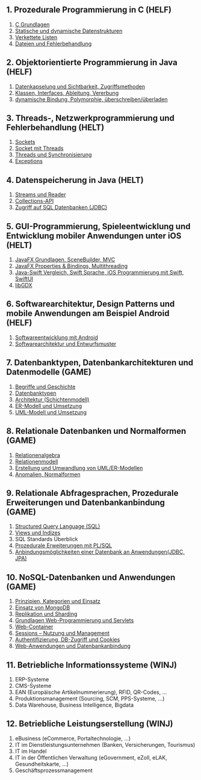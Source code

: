 ## 1. Prozedurale Programmierung in C (HELF)

1. [C Grundlagen](./thema01/kap01.md)
2. [Statische und dynamische Datenstrukturen](./thema01/kap02-03.md)
3. [Verkettete Listen](./thema01/kap02-03.md)
4. [Dateien und Fehlerbehandlung](./thema01/kap04.md)

## 2. Objektorientierte Programmierung in Java (HELF)

1. [Datenkapselung und Sichtbarkeit, Zugriffsmethoden](./thema02/kap01.md)
2. [Klassen, Interfaces, Ableitung, Vererbung](./thema02/kap02.md)
3. [dynamische Bindung, Polymorphie, überschreiben/überladen](./thema02/kap03.md)

## 3. Threads-, Netzwerkprogrammierung und Fehlerbehandlung (HELT)

1. [Sockets](./thema03/kap01.md)
2. [Socket mit Threads](./thema03/kap02.md)
3. [Threads und Synchronisierung](./thema03/kap03.md)
4. [Exceptions](./thema03/kap04.md)

## 4. Datenspeicherung in Java (HELT)

1. [Streams und Reader](./thema04/kap01.md)
2. [Collections-API](./thema04/kap02.md)
3. [Zugriff auf SQL Datenbanken (JDBC)](./thema04/kap03.md)

## 5. GUI-Programmierung, Spieleentwicklung und Entwicklung mobiler Anwendungen unter iOS (HELT)

1. [JavaFX Grundlagen, SceneBuilder, MVC](./thema05/kap01.md)
2. [JavaFX Properties & Bindings, Multithreading](./thema05/kap02.md)
3. [Java-Swift Vergleich, Swift Sprache, iOS Programmierung mit Swift, SwiftUI](./thema05/kap03.md)
4. [libGDX](./thema05/kap04.md)

## 6. Softwarearchitektur, Design Patterns und mobile Anwendungen am Beispiel Android (HELF)

1. [Softwareentwicklung mit Android](thema06/kap01.md)
2. [Softwarearchitektur und Entwurfsmuster](thema06/kap02.md)

## 7. Datenbanktypen, Datenbankarchitekturen und Datenmodelle (GAME)

1. [Begriffe und Geschichte](thema07/kap01-02.md)
2. [Datenbanktypen](thema07/kap01-02.md)
3. [Architektur (Schichtenmodell)](thema07/kap03.md)
4. [ER-Modell und Umsetzung](thema07/kap04.md)
5. [UML-Modell und Umsetzung](thema07/kap05.md)

## 8. Relationale Datenbanken und Normalformen (GAME)

1. [Relationenalgebra](thema08/kap01.md)
2. [Relationenmodell](thema08/kap02.md)
3. [Erstellung und Umwandlung von UML/ER-Modellen](thema08/kap03.md)
4. [Anomalien, Normalformen](thema08/kap04.md)

## 9. Relationale Abfragesprachen, Prozedurale Erweiterungen und Datenbankanbindung (GAME)

1. [Structured Query Language (SQL)](thema10/kap01.md)
2. [Views und Indizes](thema10/kap02.md)
3. SQL Standards Überblick
4. [Prozedurale Erweiterungen mit PL/SQL](thema10/kap04.md)
5. [Anbindungsmöglichkeiten einer Datenbank an Anwendungen(JDBC, JPA)](thema10/kap05.md)

## 10. NoSQL-Datenbanken und Anwendungen (GAME)

1. [Prinzipien, Kategorien und Einsatz](thema09/kap01.md)
2. [Einsatz von MongoDB](thema09/kap02-03.md)
3. [Replikation und Sharding](thema09/kap02-03.md)
4. [Grundlagen Web-Programmierung und Servlets](thema09/kap04-08.md)
5. [Web-Container](thema09/kap04-08.md)
6. [Sessions – Nutzung und Management](thema09/kap04-08.md)
7. [Authentifizierung, DB-Zugriff und Cookies](thema09/kap04-08.md)
8. [Web-Anwendungen und Datenbankanbindung](thema09/kap04-08.md)

## 11. Betriebliche Informationssysteme (WINJ)

1. ERP-Systeme
2. CMS-Systeme
3. EAN (Europäische Artikelnummerierung), RFID, QR-Codes, ...
4. Produktionsmanagement (Sourcing, SCM, PPS-Systeme, ...)
5. Data Warehouse, Business Intelligence, Bigdata

## 12. Betriebliche Leistungserstellung (WINJ)

1. eBusiness (eCommerce, Portaltechnologie, ...)
2. IT im Dienstleistungsunternehmen (Banken, Versicherungen, Tourismus)
3. IT im Handel
4. IT in der Öffentlichen Verwaltung (eGovernment, eZoll, eLAK, Gesundheitskarte, ...)
5. Geschäftsprozessmanagement